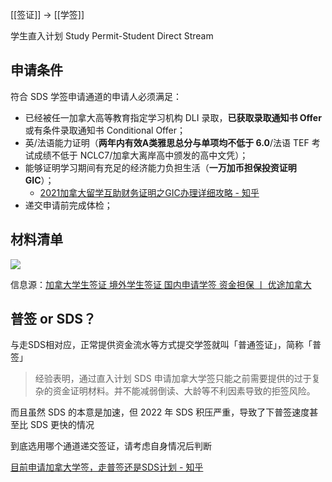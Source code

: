 
[[签证]] -> [[学签]]

学生直入计划 Study Permit-Student Direct Stream

## 申请条件

符合 SDS 学签申请通道的申请人必须满足：

-   已经被任一加拿大高等教育指定学习机构 DLI 录取，**已获取录取通知书 Offer** 或有条件录取通知书 Conditional Offer；
-   英/法语能力证明（**两年内有效A类雅思总分与单项均不低于 6.0**/法语 TEF 考试成绩不低于 NCLC7/加拿大离岸高中颁发的高中文凭）；
-   能够证明学习期间有充足的经济能力负担生活（**一万加币担保投资证明 GIC**）；
	- [2021加拿大留学互助财务证明之GIC办理详细攻略 - 知乎](https://zhuanlan.zhihu.com/p/370553326?utm_source=wechat_session&utm_medium=social&s_r=0&utm_id=0)
-   递交申请前完成体检；


## 材料清单

![](https://picture-guan.oss-cn-hangzhou.aliyuncs.com/20220904094811.png)

信息源：[加拿大学生签证 境外学生签证 国内申请学签 资金担保 丨 优途加拿大](https://utoimmigration.com/study-permit-apply-from-china/#2)


## 普签 or SDS？

与走SDS相对应，正常提供资金流水等方式提交学签就叫「普通签证」，简称「普签」

>经验表明，通过直入计划 SDS 申请加拿大学签只能之前需要提供的过于复杂的资金证明材料。并不能减弱倒读、大龄等不利因素导致的拒签风险。

而且虽然 SDS 的本意是加速，但 2022 年 SDS 积压严重，导致了下普签速度甚至比 SDS 更快的情况

到底选用哪个通道递交签证，请考虑自身情况后判断

[目前申请加拿大学签，走普签还是SDS计划 - 知乎](https://zhuanlan.zhihu.com/p/460077789)